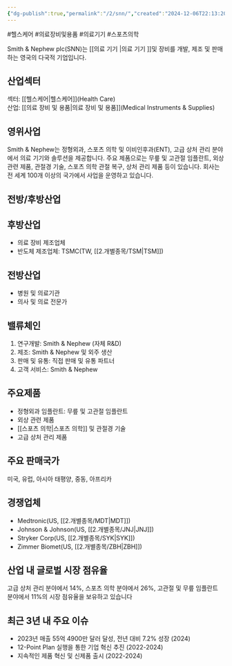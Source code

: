 ```yaml
---
{"dg-publish":true,"permalink":"/2/snn/","created":"2024-12-06T22:13:20.135+09:00","updated":"2025-07-29T21:37:05.201+09:00"}
---
```


#헬스케어 #의료장비및용품 #의료기기 #스포츠의학

Smith & Nephew plc(SNN)는 [[의료 기기 \|의료 기기 ]]및 장비를 개발, 제조 및 판매하는 영국의 다국적 기업입니다.

## 산업섹터

섹터: [[헬스케어\|헬스케어]](Health Care)  
산업: [[의료 장비 및 용품\|의료 장비 및 용품]](Medical Instruments & Supplies)

## 영위사업

Smith & Nephew는 정형외과, 스포츠 의학 및 이비인후과(ENT), 고급 상처 관리 분야에서 의료 기기와 솔루션을 제공합니다. 주요 제품으로는 무릎 및 고관절 임플란트, 외상 관련 제품, 관절경 기술, 스포츠 의학 관절 복구, 상처 관리 제품 등이 있습니다. 회사는 전 세계 100개 이상의 국가에서 사업을 운영하고 있습니다.

## 전방/후방산업

## 후방산업

- 의료 장비 제조업체
- 반도체 제조업체: TSMC(TW, [[2.개별종목/TSM\|TSM]])

## 전방산업

- 병원 및 의료기관
- 의사 및 의료 전문가

## 밸류체인

1. 연구개발: Smith & Nephew (자체 R&D)
2. 제조: Smith & Nephew 및 외주 생산
3. 판매 및 유통: 직접 판매 및 유통 파트너
4. 고객 서비스: Smith & Nephew

## 주요제품

- 정형외과 임플란트: 무릎 및 고관절 임플란트
- 외상 관련 제품
- [[스포츠 의학\|스포츠 의학]] 및 관절경 기술
- 고급 상처 관리 제품

## 주요 판매국가

미국, 유럽, 아시아 태평양, 중동, 아프리카

## 경쟁업체

- Medtronic(US, [[2.개별종목/MDT\|MDT]])
- Johnson & Johnson(US, [[2.개별종목/JNJ\|JNJ]])
- Stryker Corp(US, [[2.개별종목/SYK\|SYK]])
- Zimmer Biomet(US, [[2.개별종목/ZBH\|ZBH]])

## 산업 내 글로벌 시장 점유율

고급 상처 관리 분야에서 14%, 스포츠 의학 분야에서 26%, 고관절 및 무릎 임플란트 분야에서 11%의 시장 점유율을 보유하고 있습니다

## 최근 3년 내 주요 이슈

- 2023년 매출 55억 4900만 달러 달성, 전년 대비 7.2% 성장 (2024)
- 12-Point Plan 실행을 통한 기업 혁신 추진 (2022-2024)
- 지속적인 제품 혁신 및 신제품 출시 (2022-2024)